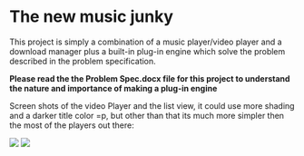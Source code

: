 The new music junky
====================
This project is simply a combination of a music player/video player and a download manager plus a built-in plug-in engine which solve the problem described in the problem specification.  

<strong>Please read the the Problem Spec.docx file for this project to understand the nature and importance of making a plug-in engine</strong>

Screen shots of the video Player and the list view, it could use more shading and a darker title color =p, but other than that its much more simpler then the most of the players out there: 

<img src="http://i189.photobucket.com/albums/z183/Navthwarrior/NewPlayerScreenshot.png" />

<img src="http://i189.photobucket.com/albums/z183/Navthwarrior/NewListviewscreenshot.png" />